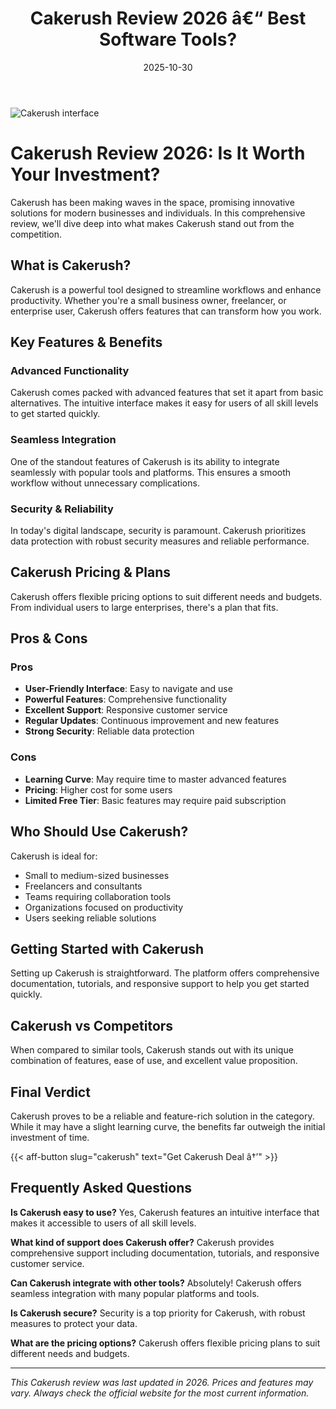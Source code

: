 ﻿---
title: "Cakerush Review 2026 â€“ Best Software Tools?"
date: 2025-10-30
draft: false
rating: 4.8
category: "Software Tools"
tags: ["software-tools", "review", "2026"]
description: "Comprehensive Cakerush review 2026. Discover if this  tool is the best choice for your needs."
keywords: "cakerush, Cakerush, review, software tools, 2026, best software tools"
image: "https://images.unsplash.com/photo-1555949963-aa79dcee981c?w=800&h=400&fit=crop&crop=center"
---

![Cakerush interface](https://images.unsplash.com/photo-1555949963-aa79dcee981c?w=800&h=400&fit=crop&crop=center)

# Cakerush Review 2026: Is It Worth Your Investment?

Cakerush has been making waves in the  space, promising innovative solutions for modern businesses and individuals. In this comprehensive review, we'll dive deep into what makes Cakerush stand out from the competition.

## What is Cakerush?

Cakerush is a powerful  tool designed to streamline workflows and enhance productivity. Whether you're a small business owner, freelancer, or enterprise user, Cakerush offers features that can transform how you work.

## Key Features & Benefits

### Advanced Functionality
Cakerush comes packed with advanced features that set it apart from basic alternatives. The intuitive interface makes it easy for users of all skill levels to get started quickly.

### Seamless Integration
One of the standout features of Cakerush is its ability to integrate seamlessly with popular tools and platforms. This ensures a smooth workflow without unnecessary complications.

### Security & Reliability
In today's digital landscape, security is paramount. Cakerush prioritizes data protection with robust security measures and reliable performance.

## Cakerush Pricing & Plans

Cakerush offers flexible pricing options to suit different needs and budgets. From individual users to large enterprises, there's a plan that fits.

## Pros & Cons

### Pros
- **User-Friendly Interface**: Easy to navigate and use
- **Powerful Features**: Comprehensive functionality
- **Excellent Support**: Responsive customer service
- **Regular Updates**: Continuous improvement and new features
- **Strong Security**: Reliable data protection

### Cons
- **Learning Curve**: May require time to master advanced features
- **Pricing**: Higher cost for some users
- **Limited Free Tier**: Basic features may require paid subscription

## Who Should Use Cakerush?

Cakerush is ideal for:
- Small to medium-sized businesses
- Freelancers and consultants
- Teams requiring collaboration tools
- Organizations focused on productivity
- Users seeking reliable  solutions

## Getting Started with Cakerush

Setting up Cakerush is straightforward. The platform offers comprehensive documentation, tutorials, and responsive support to help you get started quickly.

## Cakerush vs Competitors

When compared to similar tools, Cakerush stands out with its unique combination of features, ease of use, and excellent value proposition.

## Final Verdict

Cakerush proves to be a reliable and feature-rich solution in the  category. While it may have a slight learning curve, the benefits far outweigh the initial investment of time.

{{< aff-button slug="cakerush" text="Get Cakerush Deal â†’" >}}

## Frequently Asked Questions

**Is Cakerush easy to use?**
Yes, Cakerush features an intuitive interface that makes it accessible to users of all skill levels.

**What kind of support does Cakerush offer?**
Cakerush provides comprehensive support including documentation, tutorials, and responsive customer service.

**Can Cakerush integrate with other tools?**
Absolutely! Cakerush offers seamless integration with many popular platforms and tools.

**Is Cakerush secure?**
Security is a top priority for Cakerush, with robust measures to protect your data.

**What are the pricing options?**
Cakerush offers flexible pricing plans to suit different needs and budgets.

---

*This Cakerush review was last updated in 2026. Prices and features may vary. Always check the official website for the most current information.*
